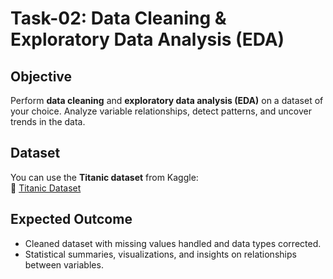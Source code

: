 # Task-02: Data Cleaning & Exploratory Data Analysis (EDA)

## Objective
Perform **data cleaning** and **exploratory data analysis (EDA)** on a dataset of your choice. Analyze variable relationships, detect patterns, and uncover trends in the data.

## Dataset
You can use the **Titanic dataset** from Kaggle:  
🔗 [Titanic Dataset](https://www.kaggle.com/c/titanic/data)

## Expected Outcome
- Cleaned dataset with missing values handled and data types corrected.  
- Statistical summaries, visualizations, and insights on relationships between variables.
